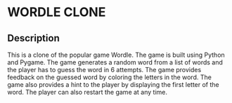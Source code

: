 # WORDLE CLONE

## Description
This is a clone of the popular game Wordle. The game is built using Python and Pygame. The game generates a random word from a list of words and the player has to guess the word in 6 attempts. The game provides feedback on the guessed word by coloring the letters in the word. The game also provides a hint to the player by displaying the first letter of the word. The player can also restart the game at any time.